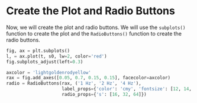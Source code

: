 # Create the Plot and Radio Buttons

Now, we will create the plot and radio buttons. We will use the `subplots()` function to create the plot and the `RadioButtons()` function to create the radio buttons.

```python
fig, ax = plt.subplots()
l, = ax.plot(t, s0, lw=2, color='red')
fig.subplots_adjust(left=0.3)

axcolor = 'lightgoldenrodyellow'
rax = fig.add_axes([0.05, 0.7, 0.15, 0.15], facecolor=axcolor)
radio = RadioButtons(rax, ('1 Hz', '2 Hz', '4 Hz'),
                     label_props={'color': 'cmy', 'fontsize': [12, 14, 16]},
                     radio_props={'s': [16, 32, 64]})
```

